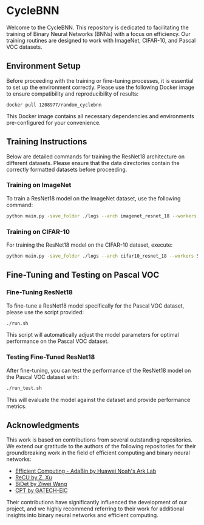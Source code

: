

# CycleBNN

Welcome to the CycleBNN. This repository is dedicated to facilitating the training of Binary Neural Networks (BNNs) with a focus on efficiency. Our training routines are designed to work with ImageNet, CIFAR-10, and Pascal VOC datasets.

## Environment Setup

Before proceeding with the training or fine-tuning processes, it is essential to set up the environment correctly. Please use the following Docker image to ensure compatibility and reproducibility of results:

```
docker pull 1208977/random_cyclebnn

```

This Docker image contains all necessary dependencies and environments pre-configured for your convenience.

## Training Instructions

Below are detailed commands for training the ResNet18 architecture on different datasets. Please ensure that the data directories contain the correctly formatted datasets before proceeding.

### Training on ImageNet

To train a ResNet18 model on the ImageNet dataset, use the following command:

```bash
python main.py -save_folder ./logs --arch imagenet_resnet_18 --workers 5 --datadir ./imagenet2012 --is_cyclic_precision --cyclic_num_bits_schedule 2 6 --cyclic_num_grad_bits_schedule 8 8 --num_cyclic_period 8 --lr 0.001 --num_cyclic_annealing 1 --iters 9000000 --batch_size 16 --optimizer adamw --lr_schedule cosine --clamping_tau no --dataset imagenet --eval_every 1250
```

### Training on CIFAR-10

For training the ResNet18 model on the CIFAR-10 dataset, execute:

```bash
python main.py -save_folder ./logs --arch cifar10_resnet_18 --workers 5 --datadir ./data --is_cyclic_precision --cyclic_num_bits_schedule 2 6 --cyclic_num_grad_bits_schedule 8 8 --num_cyclic_period 8 --lr 0.001 --num_cyclic_annealing 1 --iters 187500 --batch_size 16 --optimizer adamw --lr_schedule cosine --clamping_tau no --dataset imagenet --eval_every 1250
```

## Fine-Tuning and Testing on Pascal VOC

### Fine-Tuning ResNet18

To fine-tune a ResNet18 model specifically for the Pascal VOC dataset, please use the script provided:

```bash
./run.sh
```

This script will automatically adjust the model parameters for optimal performance on the Pascal VOC dataset.

### Testing Fine-Tuned ResNet18

After fine-tuning, you can test the performance of the ResNet18 model on the Pascal VOC dataset with:

```bash
./run_test.sh
```

This will evaluate the model against the dataset and provide performance metrics.


## Acknowledgments

This work is based on contributions from several outstanding repositories. We extend our gratitude to the authors of the following repositories for their groundbreaking work in the field of efficient computing and binary neural networks:

- [Efficient Computing - AdaBin by Huawei Noah's Ark Lab](https://github.com/huawei-noah/Efficient-Computing/tree/master/BinaryNetworks/AdaBin)
- [ReCU by Z. Xu](https://github.com/z-hXu/ReCU)
- [BiDet by Ziwei Wang](https://github.com/ZiweiWangTHU/BiDet)
- [CPT by GATECH-EIC](https://github.com/GATECH-EIC/CPT)

Their contributions have significantly influenced the development of our project, and we highly recommend referring to their work for additional insights into binary neural networks and efficient computing.

